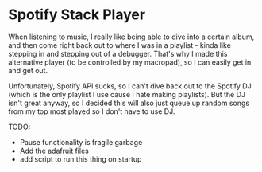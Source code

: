 # Spotify Stack Player

When listening to music, I really like being able to dive into a certain album, and then come right back out to where I was in a playlist - kinda like stepping in and stepping out of a debugger.
That's why I made this alternative player (to be controlled by my macropad), so I can easily get in and get out.

Unfortunately, Spotify API sucks, so I can't dive back out to the Spotify DJ (which is the only playlist I use cause I hate making playlists). But the DJ isn't great anyway, so I decided this 
will also just queue up random songs from my top most played so I don't have to use DJ.

TODO: 
- Pause functionality is fragile garbage
- Add the adafruit files
- add script to run this thing on startup
